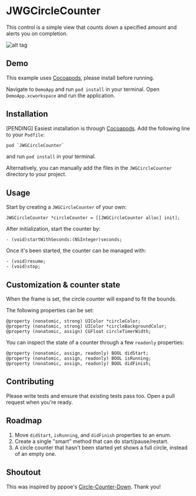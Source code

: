 JWGCircleCounter
=========

This control is a simple view that counts down a specified amount and alerts you on completion.

![alt tag](https://raw.github.com/johngraham262/JWGCircleCounter/master/Screenshots/JWGCircleCounterDemo.gif)

Demo
---

This example uses [Cocoapods], please install before running.

Navigate to `DemoApp` and run `pod install` in your terminal. Open `DemoApp.xcworkspace` and run the application.

Installation
---

[PENDING] Easiest installation is through [Cocoapods]. Add the following line to your `Podfile`:
```sh
pod `JWGCircleCounter`
```
and run `pod install` in your terminal.

Alternatively, you can manually add the files in the `JWGCircleCounter` directory to your project.

Usage
--

Start by creating a `JWGCircleCounter` of your own:

```ios
JWGCircleCounter *circleCounter = [[JWGCircleCounter alloc] init];
```

After initialization, start the counter by:
```ios
- (void)startWithSeconds:(NSInteger)seconds;
```

Once it's been started, the counter can be managed with:
```ios
- (void)resume;
- (void)stop;
```

Customization & counter state
--
When the frame is set, the circle counter will expand to fit the bounds.

The following properties can be set:
```ios
@property (nonatomic, strong) UIColor *circleColor;
@property (nonatomic, strong) UIColor *circleBackgroundColor;
@property (nonatomic, assign) CGFloat circleTimerWidth;
```

You can inspect the state of a counter through a few `readonly` properties:
```ios
@property (nonatomic, assign, readonly) BOOL didStart;
@property (nonatomic, assign, readonly) BOOL isRunning;
@property (nonatomic, assign, readonly) BOOL didFinish;
```

Contributing
--

Please write tests and ensure that existing tests pass too. Open a pull request when you're ready.

Roadmap
--
1. Move `didStart`, `isRunning`, and `didFinish` properties to an enum.
2. Create a single "smart" method that can do start/pause/restart.
3. A circle counter that hasn't been started yet shows a full circle, instead of an empty one.

Shoutout
--

This was inspired by pppoe's [Circle-Counter-Down]. Thank you!

[Cocoapods]: http://cocoapods.org/
[Circle-Counter-Down]: https://github.com/pppoe/Circle-Counter-Down

